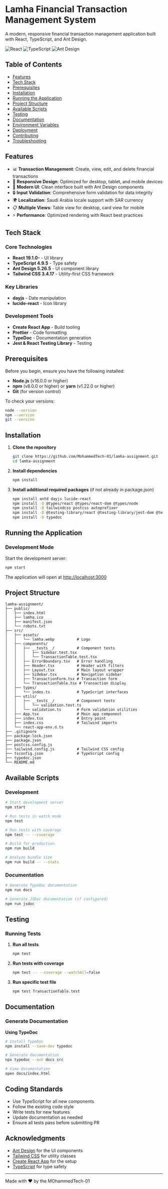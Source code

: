 # Lamha Financial Transaction Management System

A modern, responsive financial transaction management application built with React, TypeScript, and Ant Design.

![React](https://img.shields.io/badge/React-19.1.0-blue)
![TypeScript](https://img.shields.io/badge/TypeScript-4.9.5-blue)
![Ant Design](https://img.shields.io/badge/Ant%20Design-5.26.5-orange)

## Table of Contents

- [Features](#features)
- [Tech Stack](#tech-stack)
- [Prerequisites](#prerequisites)
- [Installation](#installation)
- [Running the Application](#running-the-application)
- [Project Structure](#project-structure)
- [Available Scripts](#available-scripts)
- [Testing](#testing)
- [Documentation](#documentation)
- [Environment Variables](#environment-variables)
- [Deployment](#deployment)
- [Contributing](#contributing)
- [Troubleshooting](#troubleshooting)

## Features

- 📊 **Transaction Management**: Create, view, edit, and delete financial transactions
- 📱 **Responsive Design**: Optimized for desktop, tablet, and mobile devices
- 🎨 **Modern UI**: Clean interface built with Ant Design components
- 🔒 **Input Validation**: Comprehensive form validation for data integrity
- 🌍 **Localization**: Saudi Arabia locale support with SAR currency
- 📋 **Multiple Views**: Table view for desktop, card view for mobile
- ⚡ **Performance**: Optimized rendering with React best practices

## Tech Stack

### Core Technologies

- **React 19.1.0-** - UI library
- **TypeScript 4.9.5** - Type safety
- **Ant Design 5.26.5** - UI component library
- **Tailwind CSS 3.4.17** - Utility-first CSS framework

### Key Libraries

- **dayjs** - Date manipulation
- **lucide-react** - Icon library

### Development Tools

- **Create React App** - Build tooling
- **Prettier** - Code formatting
- **TypeDoc** - Documentation generation
- **Jest & React Testing Library** - Testing

## Prerequisites

Before you begin, ensure you have the following installed:

- **Node.js** (v16.0.0 or higher)
- **npm** (v8.0.0 or higher) or **yarn** (v1.22.0 or higher)
- **Git** (for version control)

To check your versions:

```bash
node --version
npm --version
git --version
```

## Installation

1. **Clone the repository**

   ```bash
   git clone https://github.com/MohammedTech-01/lamha-assignment.git
   cd lamha-assignment
   ```

2. **Install dependencies**

   ```bash
   npm install
   ```

3. **Install additional required packages** (if not already in package.json)
   ```bash
   npm install antd dayjs lucide-react
   npm install -D @types/react @types/react-dom @types/node
   npm install -D tailwindcss postcss autoprefixer
   npm install -D @testing-library/react @testing-library/jest-dom @testing-library/user-event
   npm install -D typedoc
   ```

## Running the Application

### Development Mode

Start the development server:

```bash
npm start
```

The application will open at [http://localhost:3000](http://localhost:3000)

## Project Structure

```
lamha-assignment/
├── public/
│   ├── index.html
│   ├── lamha.ico
│   ├── manifest.json
│   └── robots.txt
├── src/
│   ├── assets/
│   │   └── lamha.webp          # Logo
│   ├── components/
│   │   ├── __tests__/          # Component tests
│   │   │   ├── Sidebar.test.tsx
│   │   │   └── TransactionTable.test.tsx
│   │   ├── ErrorBoundary.tsx   # Error handling
│   │   ├── Header.tsx          # Header with filters
│   │   ├── Layout.tsx          # Main layout wrapper
│   │   ├── Sidebar.tsx         # Navigation sidebar
│   │   ├── TransactionForm.tsx # Transaction form
│   │   └── TransactionTable.tsx # Transaction display
│   ├── types/
│   │   └── index.ts            # TypeScript interfaces
│   ├── utils/
│   │   ├── __tests__/          # Component tests
│   │   │   └── validation.test.ts
│   │   └── validation.ts       # Form validation utilities
│   ├── App.tsx                 # Main app component
│   ├── index.tsx               # Entry point
│   ├── index.css               # Tailwind imports
│   └── react-app-env.d.ts
├── .gitignore
├── package-lock.json
├── package.json
├── postcss.config.js
├── tailwind.config.js          # Tailwind CSS config
├── tsconfig.json               # TypeScript config
├── typedoc.json
└── README.md
```

## Available Scripts

### Development

```bash
# Start development server
npm start

# Run tests in watch mode
npm test

# Run tests with coverage
npm test -- --coverage

# Build for production
npm run build

# Analyze bundle size
npm run build -- --stats
```

### Documentation

```bash
# Generate TypeDoc documentation
npm run docs

# Generate JSDoc documentation (if configured)
npm run jsdoc
```

## Testing

### Running Tests

1. **Run all tests**

   ```bash
   npm test
   ```

2. **Run tests with coverage**

   ```bash
   npm test -- --coverage --watchAll=false
   ```

3. **Run specific test file**
   ```bash
   npm test TransactionTable.test
   ```

## Documentation

### Generate Documentation

**Using TypeDoc**

```bash
# Install TypeDoc
npm install --save-dev typedoc

# Generate documentation
npx typedoc --out docs src

# View documentation
open docs/index.html
```

## Coding Standards

- Use TypeScript for all new components
- Follow the existing code style
- Write tests for new features
- Update documentation as needed
- Ensure all tests pass before submitting PR


## Acknowledgments

- [Ant Design](https://ant.design/) for the UI components
- [Tailwind CSS](https://tailwindcss.com/) for utility classes
- [Create React App](https://create-react-app.dev/) for the setup
- [TypeScript](https://www.typescriptlang.org/) for type safety

---

Made with ❤️ by the MOhammedTech-01
